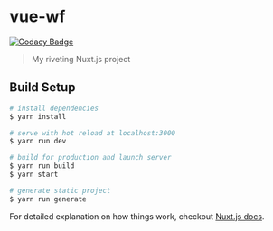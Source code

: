 # vue-wf

[![Codacy Badge](https://api.codacy.com/project/badge/Grade/c99e092373364f12b9a105c671f1cbdd)](https://app.codacy.com/app/Bitti09/vue-wf?utm_source=github.com&utm_medium=referral&utm_content=Bitti09/vue-wf&utm_campaign=Badge_Grade_Dashboard)

> My riveting Nuxt.js project

## Build Setup

``` bash
# install dependencies
$ yarn install

# serve with hot reload at localhost:3000
$ yarn run dev

# build for production and launch server
$ yarn run build
$ yarn start

# generate static project
$ yarn run generate
```

For detailed explanation on how things work, checkout [Nuxt.js docs](https://nuxtjs.org).
